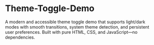 # Theme-Toggle-Demo
A modern and accessible theme toggle demo that supports light/dark modes with smooth transitions, system theme detection, and persistent user preferences. Built with pure HTML, CSS, and JavaScript—no dependencies.
